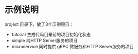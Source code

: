 # 示例说明

project 目录下，放了3个示例项目：
* tutorial  生成代码目录前的项目初始化状态
* simple 纯HTTP Server服务的项目
* microservice 同时提供 gRPC 微服务和HTTP Server服务的项目